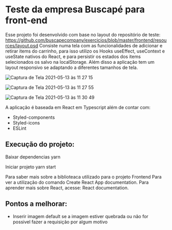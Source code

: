 # Teste da empresa Buscapé para front-end
 Esse projeto foi desenvolvido com base no layout do repositório de teste: https://github.com/buscapecompany/exercicios/blob/master/frontend/resources/layout.psd
 Consiste numa tela com as funcionalidades de adicionar e retirar items do carrinho, para isso utilizo os Hooks useEffect, useContext e useState nativos do React, e para persistir os estados dos items selecionados os salvo na localStorage.
 Além disso a aplicação tem um layout responsivo se adaptando a diferentes tamanhos de tela.

![Captura de Tela 2021-05-13 às 11 27 15](https://user-images.githubusercontent.com/66284603/118140088-6b586980-b3de-11eb-9114-e82cad833a84.jpg)

![Captura de Tela 2021-05-13 às 11 27 55](https://user-images.githubusercontent.com/66284603/118140118-73b0a480-b3de-11eb-8e33-fce023e82292.jpg)

![Captura de Tela 2021-05-13 às 11 30 49](https://user-images.githubusercontent.com/66284603/118140386-b3778c00-b3de-11eb-8113-935e1452b79f.jpg)


A aplicação é baseada em React em Typescript além de contar com:
- Styled-components
- Styled-icons
- ESLint

## Execução do projeto:

Baixar dependencias
yarn

Iniciar projeto
yarn start

Para saber mais sobre a biblioteaca utilizado para o projeto Frontend
Para ver a utilização do comando Create React App documentation. Para aprender mais sobre React, acesse: React documentation.

## Pontos a melhorar:
- Inserir imagem default se a imagem estiver quebrada ou não for possivel fazer a requisição por algum motivo
